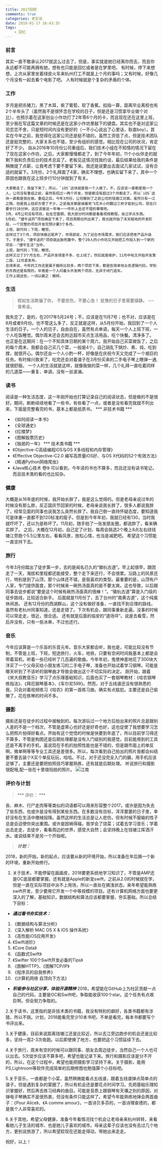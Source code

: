 ```yaml
---
title: 2017回顾
comments: true
categories: 老实说
date: 2018-01-17 16:43:35
tags:
    - 回忆
---
```

### 前言

   其实一直不敢承认2017就这么过去了，但是，事实就是她已经离你而去，而且你永远都不可能再拥有她，想有也只能是回忆或者是在梦里吧。
   有时候，停下来想想，上次从家里坐着绿皮火车来杭州打工不就是上个月的事吗；又有时候，好像几个月没有一起去看个电影了吧。
   人有时候就是个复杂的矛盾的个体。

### 工作
   岁月是把杀猪刀，黑了木耳，紫了葡萄，软了香蕉。掐指一算，距离毕业离校也有2个半年头了（虽然我不是很怀念在学校的日子，但是还是习惯拿毕业做个对比），也预示着在这家创业小作坊打了2年零6个月的卡，而且现在还在这里上班，至少我在写这篇文章的时候还是在这家小作坊里敲下的键盘。其实也不是对这家公司恋恋不舍，只是短时间内没有更好的（一不小心说出了心里话，耿直boy）。其实在今年之前，我觉得在这家公司还是挺不错的，虽然工资低了点，但是技术团队还是挺完整的，大家关系也不错，至少有组织的感觉。相比现在公司的状况，肯定好了不少。
    自从2016年10月份公司重组后，我们技术小组在不知情的情况下留在了现在这家小作坊，之后，大家都慢慢都走了，到了今年年初，11个小伙伴走的就剩下我和负责后台的技术总监了。老板见这情况找我约谈，最后结果给我的条件是稍微提了点薪，让我考虑下要不要留下来。我还是说要出去面试几家试试，没有合适的就留下。3月份，2个礼拜面了4家，确实不理想，也确实留下来了，其中一个原因也跟我在这上班步行10分钟就到了有关。
<!-- more -->    
    大家都走了，我留下来了，所以，`iOS`这块就是我一个人做了。不，应该说一直都是我一个人，公司没有重组之前，虽然有招过一两个开发，但是都没有超过3个月都走了。所以`iOS`这块一直都是我在做。重组之后，今年3月份，公司搬到了之前公司的钱塘江对面。虽然只有一江之隔，但是我上班却方便了不少，之前每天都是骑着死飞花半小时翻过三桥才能到公司，现在只要步行10分钟，这应该是这一年唯一一件听上去还不错的事情吧。
    3月、4月公司没有项目，处在空窗期，我大部分时间都是看看视频教程，自己学点东西。
    5月初，“捷牛送药”项目确定下来了，项目周期也列出来了，我也就开始了浑天暗地的开发阶段，一个完整的项目开发完预计要3个多月。
    上班，敲代码；下班，睡觉。
    这样过了3个月，项目快接近尾声了，市场部说，为了迎合市场需求，我们应该把老产品升级下。于是乎，"捷牛送药"项目就此胎死腹中，整个20人的小作坊又开始把工作投入到一个新的项目--"捷牛生活"当中。
    上班，敲代码；下班，睡觉。
    这样又过了3个月左右，产品开发得差不多，也上线了。然后就是维护，11月中旬又开始开发第二版，12月底发布。
    总得来说，今年的工作还是属于搬砖比较多，两个项目下来，都是些简单地业务逻辑代码，学到的东西还是有限的，毕竟是一个人闷着头开发两个项目，无异于闭门造车。
    工作上就这些，一词以蔽之：搬砖。
    
### 生活

>假如生活欺骗了你，
>不要悲伤，不要心急！
>犹豫的日子里需要镇静。
>       ---普希金。

我失恋了，是的，在2017年5月24号；不，应该是在11月7号；也不对，应该是在8月或者9月份。也不管这么多了，反正就是这样，从5月份开始，我回到了一个人生活的日子。一个人的日子，自由自在，虽然有点单调，每天一个人上班下班，一个人吃饭睡觉。偶尔周末还会去附近超市买点生活用品，吃个快餐。清净多了。
也正是在这期间：在一个不知具体日期的某个周六，我开始自己买菜做饭了，之后的每个周末，我都会自己买几个菜，一般是4个，自己胡乱下锅炒、煮、炖，吃到撑，就很开心。偶尔还会一个人小酌一杯，好像是在庆祝今天又完成了一个艰巨的任务。有时候兴致来了，吃完还会对着谱子在3月份买来的二手电子琴上瞎弹一通,就很舒服。
一个人的生活就是这样，就像我做的菜一样，几个礼拜一直吃着同样的几道菜——重复、单调，没有一丝波澜。

### 读书
阅读是一种生活态度，这一年刚开始也打算记录自己的阅读状态，但是做的不是很好。期间，断断续续地看了一些书，有些看了一点，或者是没有看完我就不列出来，下面是完整看完的书，基本上都是纸质书。
*** 非技术书籍 ***
* 《如何阅读一本书》
* 《全球通史》
* 《红楼梦》
* 《图解股票历史》
* 《独居的一年》
*** 技术类书籍 ***
* 《Objective-C高级编程iOS与OS X多线程和内存管理》
* 《Effective Objective-C2.0 编写高质量iOS好、与OS X代码的52个有效方法》
* 《精通Python网络爬虫》
* 《Java核心技术 卷I》
可以看到，今年读的书也不算多，而且还没有读书笔记，而且技术类的看的也比较杂。

### 健康
大概是从16年底的时候，我开始长胖了，我是这么觉得的。但是老母亲说过年的时候没有那么胖，反正国庆节回家的时候，老母亲说我长胖了，很多人都说我胖了，经常见面的同事也说我怎么突然长胖了。我自己倒一直持怀疑态度，要知道我可是体重一直都不到120标准的瘦子。但是到今年年初，我就已经有130，当时我就吓坏了，还以为是称坏了。11月初，随手拍了一张发朋友圈，都说胖了，看来确实胖了。
之后，大概在12月初，自己定了计划，每周会挑选2个晚上8点左右绕钱塘江旁跑个5.5公里左右，看看风景，放松心情，也当是减肥吧。
希望这个习惯能一直坚持下去。

### 旅行
今年3月份踏出了徒步第一步，去的是闻名已久的“徽杭古道”。早上起很早，跟团走了一天，海拔和里程都还能接受，整个走下来还行，不会很累。沿路上的风景还行，特别是到了山顶，那个山体还不错，是我喜欢的类型。最重要的是，山顶有户人家，专门提供面食，那个时候来一碗热汤面真的是不要太爽。这也导致，以后跟同事去徒步都说“要是这个时候有碗热汤面真的很棒！”。“徽杭古道”算是入门级的徒步路线，比较适合新手。
后面就是11月份了，去了台州的“南黄古道”，这个纯属休闲游。
还有12月份的西湖群山，这个没有做好准备，一直找不到合理的路线，虽然有老杭州同事知道，还是走错了。下次有机会，跟同事重新走遍。没事的时候可以常走走，很近，很合适。
还有就是后面的临安的“道场坪”。说是去看雪，然后并没有，只有一些冰串，不过也还行。

### 音乐
今年应该算是一个乐盲的乐音元年。音乐大家都会听，我也是，可能比较没有节制，不管是上班，下班，短途旅行，火车，地铁，只要有空闲时间我基本上都是会带着耳机，听着一些已经听了几百遍的歌曲。今年年初，鬼使神差地花了300块大洋买了一个父母买给小朋友练习的二手电子琴，准备也开始试着学习钢琴。可能是哪天听到了不该听的钢琴曲才导致会做出这个不切实际的决定。
刚开始，跟着《宋大叔教音乐》学习了点乐理基础知识，后面也买了一套钢琴教材：《哈农钢琴练指法》、《拜厄钢琴基本》、《车尔尼599》。然而，对于五线谱还没有很熟悉的我，只会对着视频练习《哈农》的第一首练习曲，确实有点尴尬。主要还是自己偷懒了，花在练琴的时间不多。

### 摄影
摄影还是在徒步的过程中接触到的。每次游玩过一个地方后拍出来的照片总是跟别人差的不是一个档次，不管是虚荣心也好还是好奇也好，这也促使了我想要学习怎么把照片拍得好看点。开始有这个觉悟的时候是快要到年底了，所以目前学习得还不算多，不管是构图还是后期处理都是没有入门级别的我感觉。目前能用到的工具还是不离手的手机，虽说现在手机的拍照性能也是不错的，但是跟市面上的单反啊，微单啊等等专业工具还是差很多。所以，每次看到自己拍出的照片我都会纠结要不要去装个X买个单反玩玩，哈哈。不过，对于还没完全入门的鶸，用手机应该足够了，主要还是要把拍照技巧掌握熟练，还有就是后期处理。
听说旅行和摄影很配哦,配一张在十里琅珰拍的照片。
![江南](http://ooqxuxrxe.bkt.clouddn.com/004.jpg)


### 评价与计划

> *** 评价： ***

丧、麻木、行尸走肉等等类似的词语都可以用来形容整个2017。或许是因为失去了些东西，也或许是没有得到某些东西。在多数没有目标，浑浑噩噩的日子里，幸好没有在生活中缴械投降。虽然这样的生活总是让人悲伤，但有时候不服输的性子总是会迫使你突出重围。或许是因祸得福，我学会了烧菜；试着去学习音乐；学着出去走走，去徒步，看看周边的世界，感受大自然；会坚持晚上在钱塘江挥洒汗水。谁说结束不是另一个开始呢。

> ***计划：***

2018，新的开始，新的起点，应该要从新的环境开始，所以准备在年后换一个新的环境，重新开始修行。

1. 关于技术，不能停留在画画皮，2018要更系统地学习知识了，不管是AMP还是OC底层都要掌握。还有就是Apple的新宠swift，之前从2.0的时候就在学，但是一直在实际项目中派不上用场，所以一直处在搁浅状态。来年希望能熟练swift开发，至少要用它开发一个中等规模的项目。还有计算机网络方面也要更深入的了解，基础知识，数据结构和算法应该都要掌握，夯实基础。所以总结下目标：
* ***通过看书夯实技术：***

 1. 《数据结构与算法分析》
 2. 《深入解析 MAC OS X & IOS 操作系统》
 3. 《高性能iOS应用开发》
 4. 《Swift进阶》
 5. 《Core Data》
 6. 《函数式Swift》
 7. 《Swifter 100个Swift开发必备的Tips》
 8. 《图解HTTP》、《图解TCP/IP》
 9. 《程序员的自我修养》
 10. 《计算机网络 自顶向下方法》

* ***积极参与社区分享，体验开源精神***
    2018，希望能在GitHub上为社区贡献一点自己的代码，主要是OC和Swift吧，争取能收获100个star。这个任务有点艰巨啊，但会努力争取的。

2.关于读书，这里指的是非技术类的书籍，我没有特别的癖好，各类书籍都有涉猎，所以不挑。计划，2018能看完至少10本书吧，不单是看完，每本书都要写个书评出来。

3.关于健康，目前来说距离钱塘江还是比较近，所以去江旁边跑步的机会还是比较多，坚持一周2-3次夜跑。以后即使换了地方，也要把这个习惯延续下去。

4.关于旅行，周末有空的时候可以跟同事、朋友去周边徒步，当然自己一个人也可以出去。5次徒步应该不算多吧，希望也能记录下来。旅行和摄影应该是分不开的，所以，在这个过程中，希望也能把摄影学习坚持下来。关于摄影，能用PS,Lightroom等软件完成简单的后期修图也勉强算个小目标吧。

5.关于音乐，一直都是个小菜，虽然稍微能看点五线谱，跟着五线谱弹点简单点的谱子，但是遇到复杂的蒙圈了，所以有机会还是要花点时间学习。先把基础乐理知识掌握好，然后再去练习经典的曲目。可能是音质上跟钢琴有天壤之别的原因，对弹电子琴确实不是很热衷，但没有条件只能这样了。希望今年能熟练地弹会两首曲子：《Pour Alice》、《A comme amour》，一首诗贝多芬的，一首诗理查德的，都是我个人非常喜欢的。

6.关于其他，希望父母健康，准备今年看情况找个机会让老母亲来杭州转转，来看看她儿子生活的城市、也是她儿子喜欢的城市。母亲这辈子应该也没有去过几个地方，更别说旅游了，所以希望趁现在还能走得动，带她出来走走。

祝好，以上！


